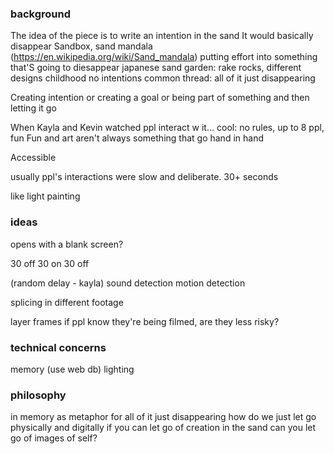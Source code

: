 ### background

The idea of the piece is to write an intention in the sand
It would basically disappear
Sandbox, sand mandala (https://en.wikipedia.org/wiki/Sand_mandala)
putting effort into something that'S going to diesappear
japanese sand garden: rake rocks, different designs
childhood no intentions
common thread: all of it just disappearing

Creating intention or creating a goal or being part of something
and then letting it go

When Kayla and Kevin watched ppl interact w it... cool: no rules, up to 8 ppl, fun
Fun and art aren't always something that go hand in hand

Accessible

usually ppl's interactions were slow and deliberate. 30+ seconds

like light painting

### ideas

opens with a blank screen?

30 off
30 on
30 off

(random delay - kayla)
sound detection
motion detection

splicing in different footage

layer frames
if ppl know they're being filmed, are they less risky?

### technical concerns

memory (use web db)
lighting

### philosophy

in memory as metaphor for all of it just disappearing
how do we just let go physically and digitally
if you can let go of creation in the sand can you let go of images of self?
